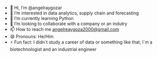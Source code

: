 - 👋 Hi, I’m @angelraygozar
- 👀 I’m interested in data analytics, supply chain and forecasting
- 🌱 I’m currently learning Python
- 💞️ I’m looking to collaborate with a company or an indutry
- 📫 How to reach me angelreaygoza2000@gmail.com
- 😄 Pronouns: He/Him
- ⚡ Fun fact: I didn´t study a career of data or something like that, I´m a biotechnologist and an industrial engineer 

<!---
angelraygozar/angelraygozar is a ✨ special ✨ repository because its `README.md` (this file) appears on your GitHub profile.
You can click the Preview link to take a look at your changes.
--->

